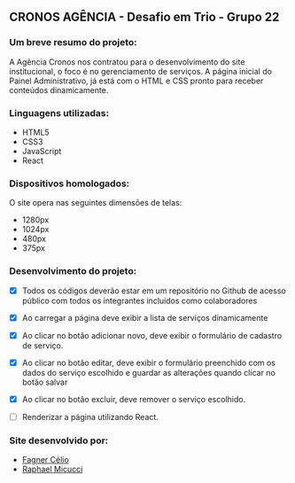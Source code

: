 ## CRONOS AGÊNCIA - Desafio em Trio - Grupo 22

### Um breve resumo do projeto: 
A Agência Cronos nos contratou para o desenvolvimento do site institucional, o foco é no gerenciamento de serviços. A página inicial do Painel Administrativo, já está com o HTML e CSS pronto para receber conteúdos dinamicamente. 

### Linguagens utilizadas:
- HTML5
- CSS3
- JavaScript
- React

### Dispositivos homologados:
O site opera nas seguintes dimensões de telas:
- 1280px 
- 1024px
- 480px
- 375px


### Desenvolvimento do projeto:
- [x] Todos os códigos deverão estar em um repositório no Github de acesso público com todos os integrantes incluídos como colaboradores
- [x] Ao carregar a página deve exibir a lista de serviços dinamicamente
- [x] Ao clicar no botão adicionar novo, deve exibir o formulário de cadastro de serviço.
- [x] Ao clicar no botão editar, deve exibir o formulário preenchido com os dados do serviço escolhido e guardar as alterações quando clicar no botão salvar
- [x] Ao clicar no botão excluir, deve remover o serviço escolhido.
- [ ] Renderizar a página utilizando React.


### Site desenvolvido por:

- [Fagner Célio](https://github.com/fagnertri)
- [Raphael Micucci](https://github.com/raphaelmicucci)
